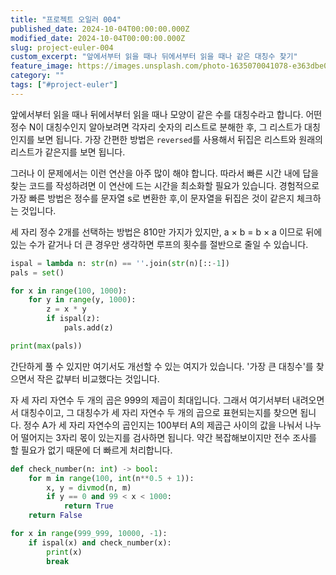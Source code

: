 ```yaml
---
title: "프로젝트 오일러 004"
published_date: 2024-10-04T00:00:00.000Z
modified_date: 2024-10-04T00:00:00.000Z
slug: project-euler-004
custom_excerpt: "앞에서부터 읽을 때나 뒤에서부터 읽을 때나 같은 대칭수 찾기"
feature_image: https://images.unsplash.com/photo-1635070041078-e363dbe005cb?crop=entropy&cs=tinysrgb&fit=max&fm=jpg&q=80&w=2000
category: ""
tags: ["#project-euler"]
---
```

앞에서부터 읽을 때나 뒤에서부터 읽을 때나 모양이 같은 수를 대칭수라고 합니다. 어떤 정수 N이 대칭수인지 알아보려면 각자리 숫자의 리스트로 분해한 후, 그 리스트가 대칭인지를 보면 됩니다. 가장 간편한 방법은 `reversed`를 사용해서 뒤집은 리스트와 원래의 리스트가 같은지를 보면 됩니다. 

그러나 이 문제에서는 이런 연산을 아주 많이 해야 합니다. 따라서 빠른 시간 내에 답을 찾는 코드를 작성하려면 이 연산에 드는 시간을 최소화할 필요가 있습니다. 경험적으로 가장 빠른 방법은 정수를 문자열 s로 변환한 후,이 문자열을 뒤집은 것이 같은지 체크하는 것입니다. 

세 자리 정수 2개를 선택하는 방법은 810만 가지가 있지만, a × b = b × a 이므로 뒤에 있는 수가 같거나 더 큰 경우만 생각하면 루프의 횟수를 절반으로 줄일 수 있습니다.

```python
ispal = lambda n: str(n) == ''.join(str(n)[::-1])
pals = set()

for x in range(100, 1000):
	for y in range(y, 1000):
		z = x * y
		if ispal(z):
			pals.add(z)

print(max(pals))
```

간단하게 풀 수 있지만 여기서도 개선할 수 있는 여지가 있습니다. '가장 큰 대칭수'를 찾으면서 작은 값부터 비교했다는 것입니다. 

자 세 자리 자연수 두 개의 곱은 999의 제곱이 최대입니다. 그래서 여기서부터 내려오면서 대칭수이고, 그 대칭수가 세 자리 자연수 두 개의 곱으로 표현되는지를 찾으면 됩니다. 정수 A가 세 자리 자연수의 곱인지는 100부터 A의 제곱근 사이의 값을 나눠서 나누어 떨어지는 3자리 몫이 있는지를 검사하면 됩니다.  약간 복잡해보이지만 전수 조사를 할 필요가 없기 때문에 더 빠르게 처리합니다. 

```python
def check_number(n: int) -> bool:
	for m in range(100, int(n**0.5 + 1)):
		x, y = divmod(n, m)
		if y == 0 and 99 < x < 1000:
			return True
	return False

for x in range(999_999, 10000, -1):
	if ispal(x) and check_number(x):
		print(x)
		break
```

